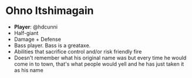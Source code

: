# Ohno Itshimagain

 * **Player**: @hdcunni
 * Half-giant
 * Damage + Defense
 * Bass player. Bass is a greataxe.
 * Abilities that sacrifice control and/or risk friendly fire
 * Doesn't remember what his original name was but every time he would come in to town, that's what people would yell and he has just taken it as his name
